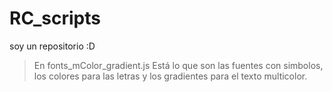 # RC_scripts
soy un repositorio :D


> En fonts_mColor_gradient.js Está lo que son las fuentes con simbolos, 
los colores para las letras y los gradientes para el texto multicolor.
